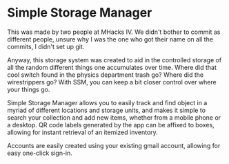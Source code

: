 Simple Storage Manager
========================
This was made by two people at MHacks IV. We didn't bother to commit as different people, unsure why I was the one who got their name on all the commits, I didn't set up git.


Anyway, this storage system was created to aid in the controlled storage of all the random different things one accumulates over time. Where did that cool switch found in the physics department trash go? Where did the wirestrippers go? With SSM, you can keep a bit closer control over where your things go.

Simple Storage Manager allows you to easily track and find object in a myriad of different locations and storage units, and makes it simple to search your collection and add new items, whether from a mobile phone or a desktop.  QR code labels generated by the app can be affixed to boxes, allowing for instant retrieval of an itemized inventory.

Accounts are easily created using your existing gmail account, allowing for easy one-click sign-in.
